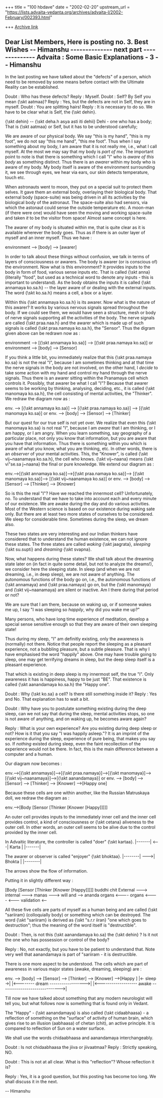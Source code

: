 +++
title = "100 hbdave"
date = "2002-02-20"
upstream_url = "https://lists.advaita-vedanta.org/archives/advaita-l/2002-February/002393.html"

+++
[Archive link](https://lists.advaita-vedanta.org/archives/advaita-l/2002-February/002393.html)

Dear List Members,
Here is posting no. 3.
Best Wishes
-- Himanshu
-------------- next part --------------
Advaita : Some Basic Explanations - 3
                                                -- Himanshu
-----------------------------------------------------------
In the last posting we have talked about the "defects" of
a person, which need to be removed by some means before contact
with the Ultimate Reality can be established.

Doubt : Who has these defects?
Reply : Myself.
Doubt : Self? By Self you mean {\skt aatmaa}?
Reply : Yes, but the defects are not in Self, they are in myself.
Doubt : You are splitting hairs!
Reply : It is necessary to do so. We have to be clear what is
        Self, the {\skt dehin}.

{\skt dehin} -- {\skt deha.h asya asti iti dehii}
        Dehi - one who has a body;
        That is {\skt aatmaa} or Self, but it has to be understood
        carefully;

We are aware of our physical body. We say "this is my hand", "this is my
foot", we do not say "this me hand", "this me foot". Thus when I say
something about my body, I am aware that it is not really me, i.e., what I
call myself. At the most we may say that my body is *part of me*. The
important point to note is that there is something which I call "I" who is
*aware of this body* as something distinct. Thus there is an *awarer*
within my body who is aware of my body. My body itself is aware of the
environment surrounding it, we see through eyes, we hear via ears, our skin
detects temperature, touch etc.

When astronauts went to moon, they put on a special suit to protect them
selves. It gave them an external body, overlaying their biological body.
That external body (space-suite) was being driven in all its activities by
the biological body of the astronaut. The space-suite also had sensors, via
which the astonaut could sense the outside temperature etc. A moon-man
(if there were one) would have seen the moving and working space-suite and
taken *it* to be the visitor from space! Almost same concept is here.

The awarer of my body is situated within me, that is quite clear as it is
available wherever the body goes. Thus as if there is an outer layer of
myself and an inner myself. Thus we have :

environment --> [body] --> [awarer]

In order to talk about these things without confusion, we talk in terms of
layers of consciousness or awarers. The body is awarer (or is conscious of)
the environment. Now what is this environment? It provides inputs to the
body in form of food, various sense inputs etc. That is called {\skt anna}
(literally "food", but used as a technical word to denote any inputs - this
is important to understand). As the body obtains the inputs it is called
{\skt annamaya ko.sa.h} -- the layer aware of or dealing with the external
inputs. The word {\skt ko.sa.h} means a cell, a box or a layer.

Within this {\skt annamaya ko.sa.h} is its awarer. Now what is the nature of
this awarer? It works by various nervous signals spread throughout the body.
If we could see them, we would have seen a structure, mesh or body of nerve
signals supporting all the activities of the body. The nerve signals are
called {\skt praa.naa.h} and the awarer which is made up of such signals is
called {\skt praa.namaya ko.sa.h}, the "Sensor". Thus the digram given above
can be redrawn now as :

environment --> [{\skt annamaya ko.sa}] --> [{\skt praa.namaya ko.sa}]
 or
environment --> [body] --> [Sensor]

If you think a little bit, you immediately realize that this
{\skt praa.namaya ko.sa} is not the real "I", because I am sometimes
thinking and at that time the nerve signals in the body are not involved, on
the other hand, I *decide* to take some action with my hand and control
my hand through the nerve signals. Thus there is an awarer sitting within
the Pranamaya cell which controls it. Possibly, that awarer be what I call
"I"? Because that awarer seems to be working by thinking, analysing, deciding,
etc., it is called {\skt manomaya ko.sa.h}, the cell consisting of mental
activities, the "Thinker". We redraw the diagram now as :

env. --> [{\skt annamaya ko.sa}] --> [{\skt praa.namaya ko.sa}] -->
                                     [{\skt manomaya ko.sa}]
or
env. --> [body] --> [Sensor] --> [Thinker]

But our quest for our true self is not yet over. We realize that even this
{\skt manomaya ko.sa} is not real "I", because I am *aware* that I am
thinking, or I am happy, or I am angry. When you learn something, say
geography of a particular place, not only you know that information, but you
are aware that you have that information. Thus there is something within you
which is aware of what you know, what you are thinking, etc. In other words,
there is an *observer* of your mental activities. This, the "Knower", is called
{\skt vij~naanamaya ko.sa.h}, the cell who knows. {\skt vij~naana} means
{\skt vi"se.sa j~naana} the final or pure knowledge. We extend our diagram
as :

env.-->[{\skt annamaya ko.sa}]-->[{\skt praa.namaya ko.sa}]-->
                                 [{\skt manomaya ko.sa}]-->
                                 [{\skt vij~naanamaya ko.sa}]
or
env. --> [body] --> [Sensor] --> [Thinker] --> [Knower]

So is this the real "I"? Have we reached the innermost cell? Unfortunately,
no.  To understand that we have to take into account each and every minute
of our existence. We are awake during the day and do various activities.
Most of the Western science is based on our existence during waking sate
only. But there are at least two more states of ourselves to be considered.
We sleep for considerable time. Sometimes during the sleep, we dream also.

These two states are very interesting and our Indian thinkers have
considered that to understand the human existence, we can not ignore these
states. The three states are called *waking* {\skt jaagrata},
*sleeping* {\skt su.supti} and *dreaming* {\skt svapna}.

Now, what happens during these states? We shall talk about the dreaming
state later on (in fact in quite some detail, but not to analyze the
dreams!), we consider here the sleeping state. In sleep (and when we are not
dreaming, i.e., in deep sleep), we are not aware of anything. The autonomous
functions of the body go on, i.e., the autonomous functions of
{\skt annamaya} and {\skt praa.namaya} go on, but the {\skt manomaya} and
{\skt vij~naanamaya} are silent or inactive. Am I there during that period
or not?

We are sure that I am there, because on waking up, or if someone
wakes me up, I say "I was sleeping so *happily*, why did you wake me up?"

Many persons, who have long time experience of meditation, develop a special
sense sensitive enough so that they are aware of their own sleeping state!

Thus during my sleep, "I" am definitly existing, only the awareness is
(normally) not there. Notice that people report the sleeping as a pleasant
experience, not a bubbling pleasure, but a subtle pleasure. That is why I
have emphasised the word "happily" above. One may have trouble going to
sleep, one may get terrifying dreams in sleep, but the deep sleep itself
is a pleasant experience.

That which is existing in deep sleep is my innermost self, the true "I".
Only awareness it has is happiness, happy to be just "BE". That existence
is called {\skt aanandamaya ko.sa.h} the "Happy one".

Doubt : Why {\skt ko.sa} a cell? Is there still something inside it?
Reply : Yes and No. That explanation has to wait a bit.

Doubt : Why have you to postulate something existing during the deep
sleep, can we not say that during the sleep, mental activities stops,
so one is not aware of anything, and on waking up, he becomes aware
again?

Reply : What is your own experience? Are you existing during deep
sleep or not? How is it that you say "I was happily asleep."? It is an
imprint of the experience during the sleep, experience of pure being, that
makes you say so. If *nothing* existed during sleep, even the faint
recollection of the experience would not be there. In fact, this is the main
difference between a computer and a human.

Our diagram now becomes :

env.-->[{\skt annamaya}]-->[{\skt praa.namaya}]-->[{\skt manomaya}]-->
                        [{\skt vij~naanamaya}]-->[{\skt aanandamaya}]
or
env. --> [body] --> [Sensor] --> [Thinker] --> [Knower] -->[Happy one]

Because these cells are one within another, like the Russian Matruskaya
doll, we redraw the diagram as :

env.-->[Body [Sensor [Thinker [Knower [Happy]]]]]

An outer cell provides inputs to the immediately inner cell and the inner
cell provides control, a kind of consciousness or {\skt cetana} aliveness to
the outer cell. In other words, an outer cell seems to be alive due to the
control provided by the inner cell.

In Advaitic literature, the controller is called "doer" {\skt kartaa}.
            |-------|
        <---| Karta |
            |-------|

The awarer or observer is called "enjoyer" {\skt bhoktaa}.
            |--------|
        --->| Bhokta |
            |--------|

The arrows show the flow of information.

Putting it in slightly different way :

[Body           [Sensor         [Thinker        [Knower         [Happy]]]]]
                                                buddhi          chit
External --->   internal --->   manas  --->     will and -->    ananda
organs  <----   organs  <----          <---     validation <--

All these five cells are parts of myself as a human being and are called
{\skt "sariiram} (colloquially body) or something which can be destroyed.
The word {\skt "sariiram} is derived as
{\skt "s.r.r iiran} "one which goes to destruction"; thus the meaning of the
word itself is "destructible".

Doubt : Then, is not this {\skt aanandamaya ko.sa} the {\skt dehin} ?
        Is it not the one who has possession or control of the body?

Reply : No, not exactly, but you have to be patient to understand that.
Note very well that aanandamaya is part of "sariiram - it is destructible.

There is one more aspect to be understood. The cells which are part of
awareness in various major states (awake, dreaming, sleeping) are :

env. --> [body] --> [Sensor] --> [Thinker] --> [Knower] -->[Happy   ]
                                                        |<- sleep ->|
                                |<-------- dream ------------------>|
        |<-------------------  awake ------------------------------>|

Till now we have talked about something that any modern neurologist will
tell you, but what follows now is something that is found only in Vedant.

The "Happy" - {\skt aanandamaya} is also called {\skt cidaabhaasa} -
a reflection of something on the "surface" of activity of human brain,
which gives rise to an illusion (aabhaasa) of chetan (chit), an active
principle. It is compared to reflection of Sun on a water surface.

We shall use the words chidaabhaasa and aanandamaya interchangeably.

Doubt : Is not chidaabhaasa the jiiva or jiivaatmaa?
Reply : Strictly speaking, NO.

Doubt : This is not at all clear. What is this "reflection"? Whose
reflection it is?

Reply : Yes, it is a good question, but this posting has become too
long. We shall discuss it in the next.

-- Himanshu
